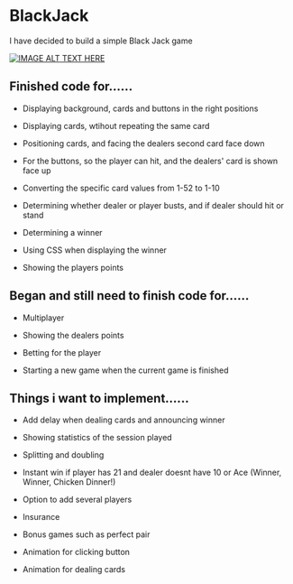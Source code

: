 # BlackJack

I have decided to build a simple Black Jack game

[![IMAGE ALT TEXT HERE](https://img.youtube.com/vi/lcaFItwoGbk/0.jpg)](https://www.youtube.com/watch?v=lcaFItwoGbk)

## Finished code for......

* Displaying background, cards and buttons in the right positions

* Displaying cards, wtihout repeating the same card

* Positioning cards, and facing the dealers second card face down

* For the buttons, so the player can hit, and the dealers' card is shown face up 

* Converting the specific card values from 1-52 to 1-10

* Determining whether dealer or player busts, and if dealer should hit or stand

* Determining a winner

* Using CSS when displaying the winner

* Showing the players points

## Began and still need to finish code for......

* Multiplayer

* Showing the dealers points

* Betting for the player

* Starting a new game when the current game is finished

## Things i want to implement......

* Add delay when dealing cards and announcing winner

* Showing statistics of the session played 

* Splitting and doubling

* Instant win if player has 21 and dealer doesnt have 10 or Ace (Winner, Winner, Chicken Dinner!)

* Option to add several players

* Insurance

* Bonus games such as perfect pair

* Animation for clicking button

* Animation for dealing cards

